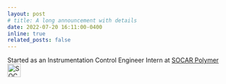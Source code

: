 ```yaml
---
layout: post
# title: A long announcement with details
date: 2022-07-20 16:11:00-0400
inline: true 
related_posts: false
---
```

Started as an Instrumentation Control Engineer Intern at [SOCAR Polymer](https://www.socarpolymer.az)
<img src="https://media.licdn.com/dms/image/C4E0BAQHwzS-V60B6LA/company-logo_200_200/0/1631326911569?e=2147483647&v=beta&t=gqNj0vmoZBtWopwfpvnhZIAqNY4zmRw5wOJPUhGZZqs" alt="SOCAR Polymer" width="30" height="30">

<!-- Announcements and news can be much longer than just quick inline posts. In fact, they can have all the features available for the standard blog posts. See below.
Jean shorts raw denim Vice normcore, art party High Life PBR skateboard stumptown vinyl kitsch. Four loko meh 8-bit, tousled banh mi tilde forage Schlitz dreamcatcher twee 3 wolf moon. Chambray asymmetrical paleo salvia, sartorial umami four loko master cleanse drinking vinegar brunch. <a href="https://www.pinterest.com">Pinterest</a> DIY authentic Schlitz, hoodie Intelligentsia butcher trust fund brunch shabby chic Kickstarter forage flexitarian. Direct trade <a href="https://en.wikipedia.org/wiki/Cold-pressed_juice">cold-pressed</a> meggings stumptown plaid, pop-up taxidermy. Hoodie XOXO fingerstache scenester Echo Park. Plaid ugh Wes Anderson, freegan pug selvage fanny pack leggings pickled food truck DIY irony Banksy.
#### Hipster list
<ul>
    <li>brunch</li>
    <li>fixie</li>
    <li>raybans</li>
    <li>messenger bag</li>
</ul>
Hoodie Thundercats retro, tote bag 8-bit Godard craft beer gastropub. Truffaut Tumblr taxidermy, raw denim Kickstarter sartorial dreamcatcher. Quinoa chambray slow-carb salvia readymade, bicycle rights 90's yr typewriter selfies letterpress cardigan vegan.
Pug heirloom High Life vinyl swag, single-origin coffee four dollar toast taxidermy reprehenderit fap distillery master cleanse locavore. Est anim sapiente leggings Brooklyn ea. Thundercats locavore excepteur veniam eiusmod. Raw denim Truffaut Schlitz, migas sapiente Portland VHS twee Bushwick Marfa typewriter retro id keytar.
 We do not grow absolutely, chronologically. We grow sometimes in one dimension, and not in another, unevenly. We grow partially. We are relative. We are mature in one realm, childish in another.
 —Anais Nin
Fap aliqua qui, scenester pug Echo Park polaroid irony shabby chic ex cardigan church-key Odd Future accusamus. Blog stumptown sartorial squid, gastropub duis aesthetic Truffaut vero. Pinterest tilde twee, odio mumblecore jean shorts lumbersexual. -->
